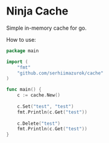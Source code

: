# Ninja Cache

Simple in-memory cache for go.

How to use:
```go
package main

import (
	"fmt"
	"github.com/serhiimazurok/cache"
)

func main() {
	c := cache.New()
	
	c.Set("test", "test")
	fmt.Println(c.Get("test"))
	
	c.Delete("test")
	fmt.Println(c.Get("test"))
}
```


